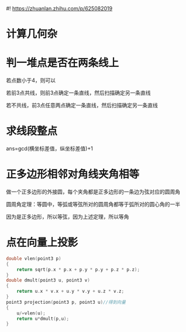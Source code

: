 #! https://zhuanlan.zhihu.com/p/625082019
# 计算几何杂
# 判一堆点是否在两条线上
若点数小于4，则可以

若前3点共线，则前3点确定一条直线，然后扫描确定另一条直线

若不共线，前3点任意两点确定一条直线，然后扫描确定另一条直线
# 求线段整点
ans=gcd(横坐标差值，纵坐标差值)+1
# 正多边形相邻对角线夹角相等
做一个正多边形的外接圆，每个夹角都是正多边形的一条边为弦对应的圆周角

圆周角定理：等圆中，等弧或等弦所对的圆周角都等于弧所对的圆心角的一半

因为是正多边形，所以等弦，因为上述定理，所以等角
# 点在向量上投影
```cpp
double vlen(point3 p)
{
    return sqrt(p.x * p.x + p.y * p.y + p.z * p.z);
}
double dmult(point3 u, point3 v)
{
    return u.x * v.x + u.y * v.y + u.z * v.z;
}
point3 projection(point3 p, point3 u)//得到向量
{
    u/=vlen(u);
    return u*dmult(p,u);
}
```